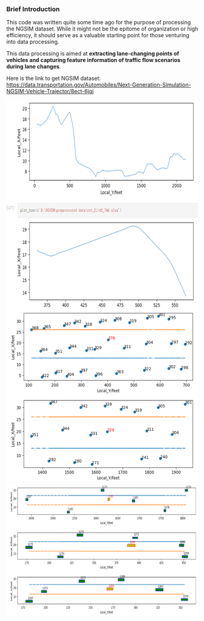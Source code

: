 ### Brief Introduction

This code was written quite some time ago for the purpose of processing the NGSIM dataset. While it might not be the epitome of organization or high efficiency, it should serve as a valuable starting point for those venturing into data processing.

This data processing is aimed at **extracting lane-changing points of vehicles and capturing feature information of traffic flow scenarios during lane changes**.

Here is the link to get NGSIM dataset: https://data.transportation.gov/Automobiles/Next-Generation-Simulation-NGSIM-Vehicle-Trajector/8ect-6jqj



<div align=center><img width="650" height="550" src="https://github.com/YimingShu-teay/utils-for-NGSIM-data-process/blob/main/fig/fig2.png"/></div>



<div align=center><img width="650" height="450" src="https://github.com/YimingShu-teay/utils-for-NGSIM-data-process/blob/main/fig/fig3.png"/></div>



<div align=center><img width="650" height="350" src="https://github.com/YimingShu-teay/utils-for-NGSIM-data-process/blob/main/fig/fig1.png"/></div>


